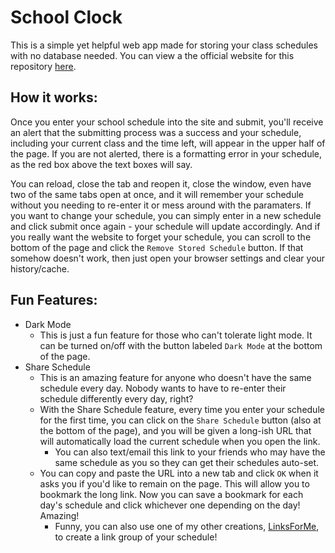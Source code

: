 # School Clock

This is a simple yet helpful web app made for storing your class schedules with no database needed. You can view a the official website for this repository [here](https://school.bob-brown.info).

## How it works:

Once you enter your school schedule into the site and submit, you'll receive an alert that the submitting process was a success and your schedule, including your current class and the time left,  will appear in the upper half of the page.
If you are not alerted, there is a formatting error in your schedule, as the red box above the text boxes will say. 

You can reload, close the tab and reopen it, close the window, even have two of the same tabs open at once, and it will remember your schedule without you needing to re-enter it or mess around with the paramaters.
If you want to change your schedule, you can simply enter in a new schedule and click submit once again - your schedule will update accordingly. And if you really want the website to forget your schedule, you can scroll to the bottom of the page and click the `Remove Stored Schedule` button. If that
somehow doesn't work, then just open your browser settings and clear your history/cache. 

## Fun Features:
* Dark Mode
  - This is just a fun feature for those who can't tolerate light mode. It can be turned on/off with the button labeled `Dark Mode` at the bottom of the page.
* Share Schedule
  - This is an amazing feature for anyone who doesn't have the same schedule every day. Nobody wants to have to re-enter their schedule differently every day, right?
  - With the Share Schedule feature, every time you enter your schedule for the first time, you can click on the `Share Schedule` button (also at the bottom of the page), and you will be given a long-ish URL that will automatically load the current schedule when you open the link.
    + You can also text/email this link to your friends who may have the same schedule as you so they can get their schedules auto-set.
  - You can copy and paste the URL into a new tab and click `OK` when it asks you if you'd like to remain on the page. This will allow you to bookmark the long link. Now you can save a bookmark for each day's schedule and click whichever one depending on the day! Amazing!
    + Funny, you can also use one of my other creations, [LinksForMe](https://linksfor.me), to create a link group of your schedule!
